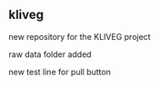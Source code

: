 ## kliveg

new repository for the KLIVEG project

raw data folder added

new test line for pull button
